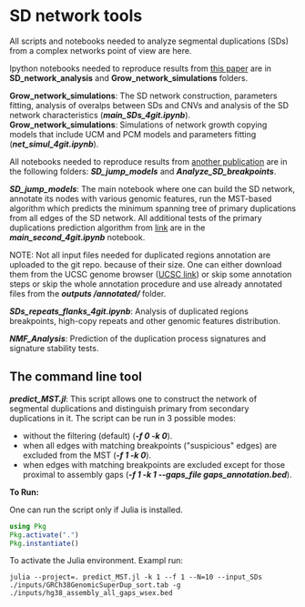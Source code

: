 # SD network tools

All scripts and notebooks needed to analyze segmental duplications (SDs) from a complex networks point of view are here.

Ipython notebooks needed to reproduce results from [this paper](https://doi.org/10.1186/s12864-021-07789-7) are in **SD_network_analysis** and **Grow_network_simulations** folders.

**Grow_network_simulations**: The SD network construction, parameters fitting, analysis of overalps between SDs and CNVs and analysis of the SD network characteristics (***main_SDs_4git.ipynb***).
**Grow_network_simulations**: Simulations of network growth copying models that include UCM and PCM models and parameters fitting (***net_simul_4git.ipynb***).


All notebooks needed to reproduce results from [another publication](https://doi.org/10.1101/2023.03.18.533287) are in the following folders: ***SD_jump_models*** and ***Analyze_SD_breakpoints***.

***SD_jump_models***: The main notebook where one can build the SD network, annotate its nodes with various genomic features, run the MST-based algorithm
which predicts the minimum spanning tree of primary duplications from all edges of the SD network. All additional tests of the primary duplications prediction algorithm from [link](https://doi.org/10.1101/2023.03.18.533287) are in the ***main_second_4git.ipynb*** notebook.

NOTE: Not all input files needed for duplicated regions annotation are uploaded to the git repo. because of their size. One can either download them from the UCSC genome browser ([UCSC link]()) or skip some annotation steps or skip the whole annotation procedure and use already annotated files from the ***outputs
/annotated/*** folder.

***SDs_repeats_flanks_4git.ipynb***: Analysis of duplicated regions breakpoints, high-copy repeats and other genomic features distribution.

***NMF_Analysis***: Prediction of the duplication process signatures and signature stability tests.


## The command line tool

***predict_MST.jl***: This script allows one to construct the network of segmental duplications and distinguish primary from secondary duplications in it. The script can be run in 3 possible modes:
- without the filtering (default) (***-f 0 -k 0***).
- when all edges with matching breakpoints ("suspicious" edges) are excluded from the MST (***-f 1 -k 0***).
- when edges with matching breakpoints are excluded except for those proximal to assembly gaps (***-f 1 -k 1 --gaps_file gaps_annotation.bed***).

**To Run:**

One can run the script only if Julia is installed.

```julia
using Pkg
Pkg.activate(".")
Pkg.instantiate()
```

To activate the Julia environment.
Exampl run:
```
julia --project=. predict_MST.jl -k 1 --f 1 --N=10 --input_SDs ./inputs/GRCh38GenomicSuperDup_sort.tab -g ./inputs/hg38_assembly_all_gaps_wsex.bed
```

